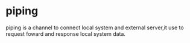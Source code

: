 # piping
piping is a channel to connect local system and external server,it use to request foward  and response local system data.
